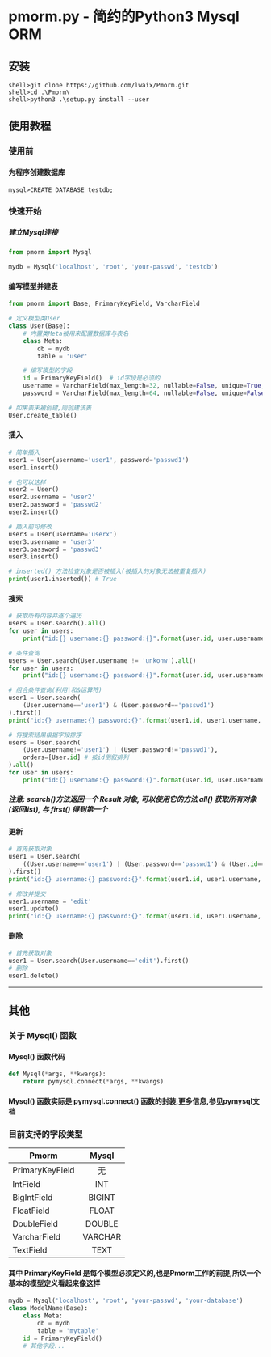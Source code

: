 # pmorm.py - 简约的Python3 Mysql ORM

## 安装

```
shell>git clone https://github.com/lwaix/Pmorm.git
shell>cd .\Pmorm\
shell>python3 .\setup.py install --user
```

## 使用教程

### 使用前

#### 为程序创建数据库

```
mysql>CREATE DATABASE testdb;
```

### 快速开始

##### 建立Mysql连接

```python
from pmorm import Mysql

mydb = Mysql('localhost', 'root', 'your-passwd', 'testdb')
```

#### 编写模型并建表

```python
from pmorm import Base, PrimaryKeyField, VarcharField

# 定义模型类User
class User(Base):
    # 内置类Meta被用来配置数据库与表名
    class Meta:
        db = mydb
        table = 'user'

    # 编写模型的字段
    id = PrimaryKeyField()  # id字段是必须的
    username = VarcharField(max_length=32, nullable=False, unique=True, default=None)
    password = VarcharField(max_length=64, nullable=False, unique=False, default=None)

# 如果表未被创建,则创建该表
User.create_table()
```

#### 插入

```python
# 简单插入
user1 = User(username='user1', password='passwd1')
user1.insert()

# 也可以这样
user2 = User()
user2.username = 'user2'
user2.password = 'passwd2'
user2.insert()

# 插入前可修改
user3 = User(username='userx')
user3.username = 'user3'
user3.password = 'passwd3'
user3.insert()

# inserted() 方法检查对象是否被插入(被插入的对象无法被重复插入)
print(user1.inserted()) # True
```

#### 搜索

```python
# 获取所有内容并逐个遍历
users = User.search().all()
for user in users:
    print("id:{} username:{} password:{}".format(user.id, user.username, user.password))

# 条件查询
users = User.search(User.username != 'unkonw').all()
for user in users:
    print("id:{} username:{} password:{}".format(user.id, user.username, user.password))

# 组合条件查询(利用|和&运算符)
user1 = User.search(
    (User.username=='user1') & (User.password=='passwd1')
).first()
print("id:{} username:{} password:{}".format(user1.id, user1.username, user1.password))

# 将搜索结果根据字段排序
users = User.search(
    (User.username!='user1') | (User.password!='passwd1'),
    orders=[User.id] # 按id倒叙排列
).all()
for user in users:
    print("id:{} username:{} password:{}".format(user.id, user.username, user.password))
```

##### 注意: search()方法返回一个 Result 对象, 可以使用它的方法 all() 获取所有对象(返回list), 与 first() 得到第一个

#### 更新

```python
# 首先获取对象
user1 = User.search(
    ((User.username=='user1') | (User.password=='passwd1') & (User.id==1)) # 复杂查询
).first()
print("id:{} username:{} password:{}".format(user1.id, user1.username, user1.password))

# 修改并提交
user1.username = 'edit'
user1.update()
print("id:{} username:{} password:{}".format(user1.id, user1.username, user1.password))
```

#### 删除

```python
# 首先获取对象
user1 = User.search(User.username=='edit').first()
# 删除
user1.delete()
```

---

## 其他

### 关于 Mysql() 函数

#### Mysql() 函数代码

```python
def Mysql(*args, **kwargs):
    return pymysql.connect(*args, **kwargs)
```

#### Mysql() 函数实际是 pymysql.connect() 函数的封装,更多信息,参见pymysql文档

### 目前支持的字段类型

Pmorm|Mysql
--|:--:
PrimaryKeyField|无
IntField|INT
BigIntField|BIGINT
FloatField|FLOAT
DoubleField|DOUBLE
VarcharField|VARCHAR
TextField|TEXT

#### 其中 PrimaryKeyField 是每个模型必须定义的,也是Pmorm工作的前提,所以一个基本的模型定义看起来像这样

```python
mydb = Mysql('localhost', 'root', 'your-passwd', 'your-database')
class ModelName(Base):
    class Meta:
        db = mydb
        table = 'mytable'
    id = PrimaryKeyField()
    # 其他字段...
```